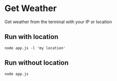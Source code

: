 # Get  Weather 
 Get weather from the terminal with your IP or location

## Run with location
`node app.js -l 'my location' `

## Run without location
`node app.js` 
